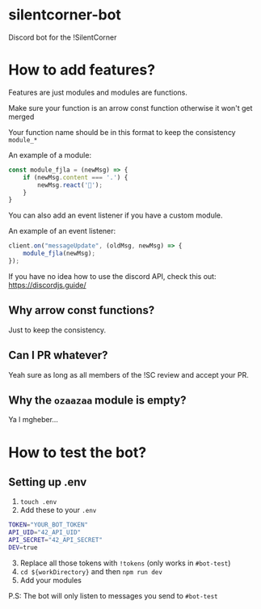 # silentcorner-bot
Discord bot for the !SilentCorner

# How to add features?
Features are just modules and modules are functions.

Make sure your function is an arrow const function otherwise it won't get merged

Your function name should be in this format to keep the consistency <code>module_*</code>

An example of a module:

```js
const module_fjla = (newMsg) => {
	if (newMsg.content === '.') {
		newMsg.react('🍆');
	}
}
```

You can also add an event listener if you have a custom module.

An example of an event listener:

```js
client.on("messageUpdate", (oldMsg, newMsg) => {
	module_fjla(newMsg);
});
```

If you have no idea how to use the discord API, check this out: https://discordjs.guide/

## Why arrow const functions?
Just to keep the consistency.

## Can I PR whatever?
Yeah sure as long as all members of the !SC review and accept your PR.

## Why the <code>ozaazaa</code> module is empty?

Ya l mgheber...

# How to test the bot?

## Setting up .env

1. `touch .env`
2. Add these to your `.env`

``` bash
TOKEN="YOUR_BOT_TOKEN"
API_UID="42_API_UID"
API_SECRET="42_API_SECRET"
DEV=true
```
3. Replace all those tokens with `!tokens` (only works in `#bot-test`)
4. `cd ${workDirectory}` and then `npm run dev`
5. Add your modules 

P.S: The bot will only listen to messages you send to `#bot-test`
